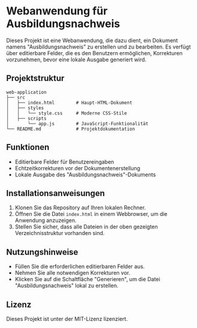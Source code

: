 # Webanwendung für Ausbildungsnachweis

Dieses Projekt ist eine Webanwendung, die dazu dient, ein Dokument namens "Ausbildungsnachweis" zu erstellen und zu bearbeiten. Es verfügt über editierbare Felder, die es den Benutzern ermöglichen, Korrekturen vorzunehmen, bevor eine lokale Ausgabe generiert wird.

## Projektstruktur

```
web-application
├── src
│   ├── index.html        # Haupt-HTML-Dokument
│   ├── styles
│   │   └── style.css     # Moderne CSS-Stile
│   ├── scripts
│       └── app.js        # JavaScript-Funktionalität
└── README.md             # Projektdokumentation
```

## Funktionen

- Editierbare Felder für Benutzereingaben
- Echtzeitkorrekturen vor der Dokumentenerstellung
- Lokale Ausgabe des "Ausbildungsnachweis"-Dokuments

## Installationsanweisungen

1. Klonen Sie das Repository auf Ihren lokalen Rechner.
2. Öffnen Sie die Datei `index.html` in einem Webbrowser, um die Anwendung anzuzeigen.
3. Stellen Sie sicher, dass alle Dateien in der oben gezeigten Verzeichnisstruktur vorhanden sind.

## Nutzungshinweise

- Füllen Sie die erforderlichen editierbaren Felder aus.
- Nehmen Sie alle notwendigen Korrekturen vor.
- Klicken Sie auf die Schaltfläche "Generieren", um die Datei "Ausbildungsnachweis" lokal zu erstellen.

## Lizenz

Dieses Projekt ist unter der MIT-Lizenz lizenziert.